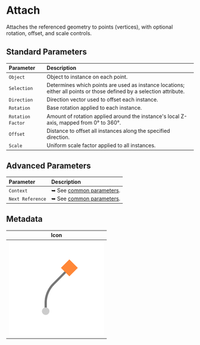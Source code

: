 # Attach

Attaches the referenced geometry to points (vertices), with optional rotation, offset, and scale controls.

## Standard Parameters

| Parameter | Description |
| :--- | :--- |
| `Object` | Object to instance on each point. |  
| `Selection` | Determines which points are used as instance locations; either all points or those defined by a selection attribute. |  
| `Direction` | Direction vector used to offset each instance. |  
| `Rotation` | Base rotation applied to each instance. |  
| `Rotation Factor` | Amount of rotation applied around the instance's local Z-axis, mapped from 0° to 360°. |  
| `Offset` | Distance to offset all instances along the specified direction. |  
| `Scale` | Uniform scale factor applied to all instances. |

## Advanced Parameters

| Parameter | Description |
| :--- | :--- |
| `Context` | ➥ See [common parameters](/asset-library/common-parameters). |
| `Next Reference` | ➥ See [common parameters](/asset-library/common-parameters). |

## Metadata

| Icon |
| --- |
| ![ND.Attach](../../_media/asset-library/ND.Attach.png ':size=128') |